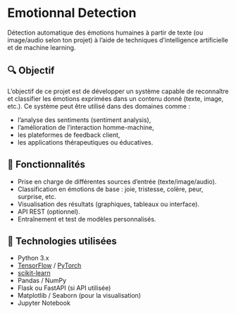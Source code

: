 # Emotionnal Detection

Détection automatique des émotions humaines à partir de texte (ou image/audio selon ton projet) à l’aide de techniques d’intelligence artificielle et de machine learning.

## 🔍 Objectif

L’objectif de ce projet est de développer un système capable de reconnaître et classifier les émotions exprimées dans un contenu donné (texte, image, etc.). Ce système peut être utilisé dans des domaines comme :

- l’analyse des sentiments (sentiment analysis),
- l’amélioration de l’interaction homme-machine,
- les plateformes de feedback client,
- les applications thérapeutiques ou éducatives.

## 🚀 Fonctionnalités

- Prise en charge de différentes sources d’entrée (texte/image/audio).
- Classification en émotions de base : joie, tristesse, colère, peur, surprise, etc.
- Visualisation des résultats (graphiques, tableaux ou interface).
- API REST (optionnel).
- Entraînement et test de modèles personnalisés.

## 🧠 Technologies utilisées

- Python 3.x
- [TensorFlow](https://www.tensorflow.org/) / [PyTorch](https://pytorch.org/)
- [scikit-learn](https://scikit-learn.org/)
- Pandas / NumPy
- Flask ou FastAPI (si API utilisée)
- Matplotlib / Seaborn (pour la visualisation)
- Jupyter Notebook

